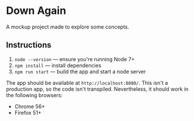 # Down Again

A mockup project made to explore some concepts.

## Instructions

1. `node --version` — ensure you're running Node 7+
2. `npm install` — install dependencies
3. `npm run start` — build the app and start a node server

The app should be available at `http://localhost:8080/`. This isn't a production app, so the code isn't transpiled. Nevertheless, it should work in the following browsers:

- Chrome 56+
- Firefox 51+

